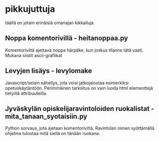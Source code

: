 # pikkujuttuja
täällä on jotain erinäisiä omanajan kikkailuja

## Noppa komentorivillä - heitanoppaa.py
Komentoriviltä ajettava noppa härpäke, kun joskus tilanne tätä vaati. Mukana siistit ascii-grafiikat

## Levyjen lisäys - levylomake
Javascript/selain sähellys, jota voisi jatkojalostaa esimerkiksi opetuskäytäntöön. Perimmäinen tarkoitus on vain luoda html elementtejä tietyillä attribuuteilla.

## Jyväskylän opiskelijaravintoloiden ruokalistat - mita_tanaan_syotaisiin.py
Python sorvaus, jota ajetaan komentoriviltä. Ravintolan nimen syöttämällä ohjelma tulostaa mitä siellä on tänään ruokana.

